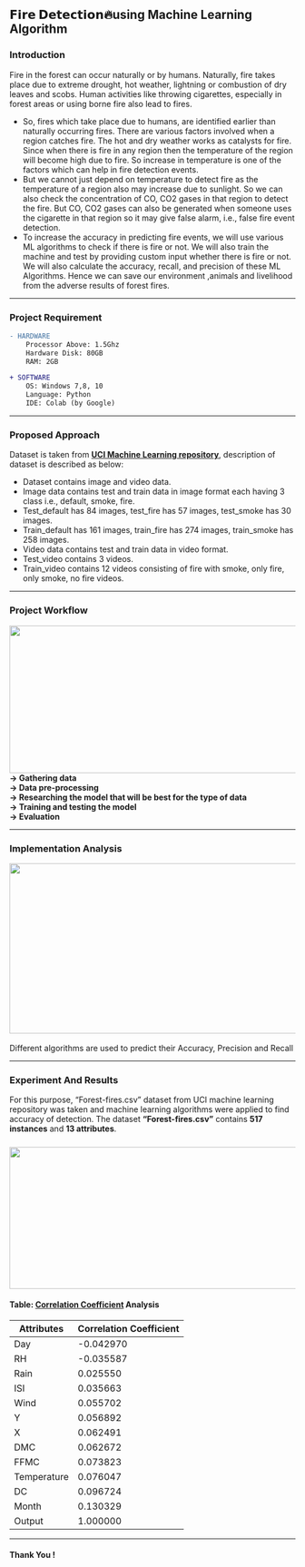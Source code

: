 𝗙𝗶𝗿𝗲 𝗗𝗲𝘁𝗲𝗰𝘁𝗶𝗼𝗻🔥using Machine Learning Algorithm 
---
### Introduction
Fire in the forest can occur naturally or by humans. Naturally, fire takes place due to extreme drought, hot weather, lightning or combustion of dry leaves and scobs. Human activities like throwing cigarettes, especially in forest areas or using borne fire also lead to fires. 
  + So, fires which take place due to humans, are identified earlier than naturally occurring fires. There are various factors involved when a region catches fire. The hot and dry weather works as catalysts for fire. Since when there is fire in any region then the temperature of the region will become high due to fire. So increase in temperature is one of the factors which can help in fire detection events. 
  + But we cannot just depend on temperature to detect fire as the temperature of a region also may increase due to sunlight. So we can also check the concentration of CO, CO2 gases in that region to detect the fire. But CO, CO2 gases can also be generated when someone uses the cigarette in that region so it may give false alarm, i.e., false fire event detection. 
  + To increase the accuracy in predicting fire events, we will use various ML algorithms to check if there is fire or not. We will also train the machine and test by providing custom input whether there is fire or not. We will also calculate the accuracy, recall, and precision of these ML Algorithms. Hence we can save our environment ,animals and livelihood from the adverse results of forest fires.
---
### Project Requirement
```diff 
- HARDWARE
    Processor Above: 1.5Ghz
    Hardware Disk: 80GB
    RAM: 2GB

+ SOFTWARE
    OS: Windows 7,8, 10
    Language: Python
    IDE: Colab (by Google)
```
---
### Proposed Approach
Dataset is taken from **[UCI Machine Learning repository](https://archive.ics.uci.edu/ml/datasets/Forest+Fires)**, description of dataset is described as below:
+ Dataset contains image and video data.
+ Image data contains test and train data in image format each having 3 class i.e., default, smoke, fire.
+ Test_default has 84 images, test_fire has 57 images, test_smoke has 30 images.
+ Train_default has 161 images, train_fire has 274 images, train_smoke has 258 images.
+ Video data contains test and train data in video format.
+ Test_video contains 3 videos.
+ Train_video contains 12 videos consisting of fire with smoke, only fire, only smoke, no fire videos.
---
### Project Workflow
<img src="Images/Project-Workflow-Diagram.jpg" width="600" height="260"/><br>
__-> Gathering data__<br>
__-> Data pre-processing__<br>
__-> Researching the model that will be best for the type of data__<br>
__-> Training and testing the model__<br>
__-> Evaluation__

---
### Implementation Analysis
<img src="Images/Implementation.jpg" width="600" height="300"/><br><br>
Different algorithms are used to predict their Accuracy, Precision and Recall

---
### Experiment And Results
For this purpose, “Forest-fires.csv” dataset from UCI machine learning repository was taken and machine learning algorithms were applied to find accuracy of detection. The dataset **“Forest-fires.csv”** contains **517 instances** and **13 attributes**.
#####
<img src="Images/Algorithm-Accuracies.jpg" width="600" height="250"/><br>
#### Table: **[Correlation Coefficient](https://medium.com/analytics-vidhya/what-is-correlation-4fe0c6fbed47)** Analysis
Attributes | Correlation Coefficient
--- | ---
Day | -0.042970
RH | -0.035587
Rain | 0.025550
ISI | 0.035663
Wind | 0.055702
Y | 0.056892
X | 0.062491
DMC | 0.062672
FFMC | 0.073823
Temperature | 0.076047
DC | 0.096724
Month | 0.130329
Output | 1.000000
---
#### Thank You  !
